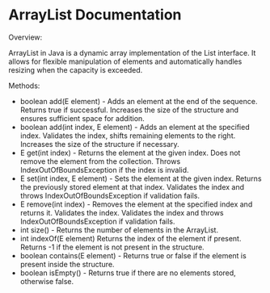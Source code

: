 # ArrayList Documentation

Overview:

ArrayList in Java is a dynamic array implementation of the List interface. It allows for flexible manipulation of elements and automatically handles resizing when the capacity is exceeded.

Methods:

* boolean add(E element) - 
    Adds an element at the end of the sequence.
    Returns true if successful.
    Increases the size of the structure and ensures sufficient space for addition.
* boolean add(int index, E element) - 
    Adds an element at the specified index.
    Validates the index, shifts remaining elements to the right.
    Increases the size of the structure if necessary.
* E get(int index) - 
    Returns the element at the given index.
    Does not remove the element from the collection.
    Throws IndexOutOfBoundsException if the index is invalid.
* E set(int index, E element) - 
    Sets the element at the given index.
    Returns the previously stored element at that index.
    Validates the index and throws IndexOutOfBoundsException if validation fails.
* E remove(int index) - 
    Removes the element at the specified index and returns it.
    Validates the index.
    Validates the index and throws IndexOutOfBoundsException if validation fails.
* int size() - 
    Returns the number of elements in the ArrayList.
* int indexOf(E element)
    Returns the index of the element if present.
    Returns -1 if the element is not present in the structure.
* boolean contains(E element) - 
    Returns true or false if the element is present inside the structure.
* boolean isEmpty() - 
    Returns true if there are no elements stored, otherwise false.
